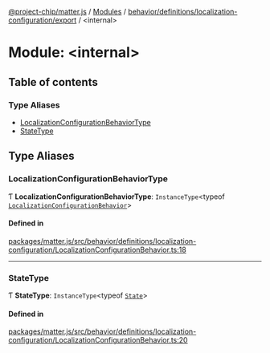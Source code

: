 [@project-chip/matter.js](../README.md) / [Modules](../modules.md) / [behavior/definitions/localization-configuration/export](behavior_definitions_localization_configuration_export.md) / \<internal\>

# Module: \<internal\>

## Table of contents

### Type Aliases

- [LocalizationConfigurationBehaviorType](behavior_definitions_localization_configuration_export._internal_.md#localizationconfigurationbehaviortype)
- [StateType](behavior_definitions_localization_configuration_export._internal_.md#statetype)

## Type Aliases

### LocalizationConfigurationBehaviorType

Ƭ **LocalizationConfigurationBehaviorType**: `InstanceType`\<typeof [`LocalizationConfigurationBehavior`](behavior_definitions_localization_configuration_export.md#localizationconfigurationbehavior)\>

#### Defined in

[packages/matter.js/src/behavior/definitions/localization-configuration/LocalizationConfigurationBehavior.ts:18](https://github.com/project-chip/matter.js/blob/6d3b6a5d957d88a9231d6ecab4bb41f8133112be/packages/matter.js/src/behavior/definitions/localization-configuration/LocalizationConfigurationBehavior.ts#L18)

___

### StateType

Ƭ **StateType**: `InstanceType`\<typeof [`State`](../classes/behavior_definitions_localization_configuration_export.LocalizationConfigurationServer.md#state-1)\>

#### Defined in

[packages/matter.js/src/behavior/definitions/localization-configuration/LocalizationConfigurationBehavior.ts:20](https://github.com/project-chip/matter.js/blob/6d3b6a5d957d88a9231d6ecab4bb41f8133112be/packages/matter.js/src/behavior/definitions/localization-configuration/LocalizationConfigurationBehavior.ts#L20)
